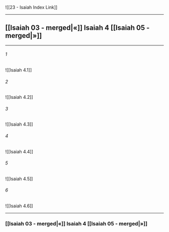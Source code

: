![[23 - Isaiah Index Link]]

---
##  [[Isaiah 03 - merged|«]] Isaiah 4 [[Isaiah 05 - merged|»]]

---

###### 1
![[Isaiah 4.1]] 

###### 2
![[Isaiah 4.2]] 

###### 3
![[Isaiah 4.3]] 

###### 4
![[Isaiah 4.4]]

###### 5 
![[Isaiah 4.5]] 

###### 6
![[Isaiah 4.6]] 


---
###  [[Isaiah 03 - merged|«]] Isaiah 4 [[Isaiah 05 - merged|»]]